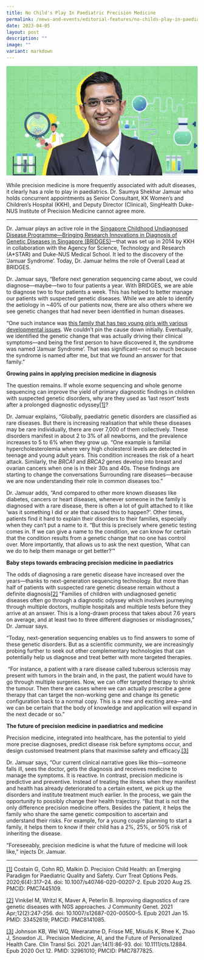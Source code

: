 ```yaml
---
title: No Child's Play In Paediatric Precision Medicine
permalink: /news-and-events/editorial-features/no-childs-play-in-paediatric-precision-medicine/
date: 2023-04-05
layout: post
description: ""
image: ""
variant: markdown
---
```

![](/images/Resources/Editorial%20Features/2023/precise-banner5_1400x800_saumya.jpg)

While precision medicine is more frequently associated with adult diseases, it clearly has a role to play in paediatrics. Dr. Saumya Shekhar Jamuar who holds concurrent appointments as Senior Consultant, KK Women’s and Children’s Hospital (KKH), and Deputy Director (Clinical), SingHealth Duke-NUS Institute of Precision Medicine cannot agree more.

* * *

Dr. Jamuar plays an active role in the [](https://www.singhealthdukenus.com.sg/acp/paediatrics/clinical-overview-and-objectives)[Singapore Childhood Undiagnosed Disease Programme—Bringing Research Innovations in Diagnosis of Genetic Diseases in Singapore (BRIDGES)](https://www.singhealthdukenus.com.sg/acp/paediatrics/clinical-overview-and-objectives)—that was set up in 2014 by KKH in collaboration with the Agency for Science, Technology and Research (A\*STAR) and Duke-NUS Medical School. It led to the discovery of the ‘Jamuar Syndrome’. Today, Dr. Jamuar helms the role of Overall Lead at BRIDGES.

Dr. Jamuar says, “Before next generation sequencing came about, we could diagnose—maybe—two to four patients a year. With BRIDGES, we are able to diagnose two to four patients a week. This has helped to better manage our patients with suspected genetic diseases. While we are able to identify the aetiology in ~40% of our patients now, there are also others where we see genetic changes that had never been identified in human diseases.

“One such instance was [this family that has two young girls with various developmental issues](/news-and-events/editorial-features/piecing-together-genetic-clues/). We couldn’t pin the cause down initially. Eventually, we identified the genetic change that was actually driving their clinical symptoms—and being the first person to have discovered it, the syndrome was named ‘Jamuar Syndrome’. That was significant—not so much because the syndrome is named after me, but that we found an answer for that family.”

**Growing pains in applying precision medicine in diagnosis**

The question remains. If whole exome sequencing and whole genome sequencing can improve the yield of primary diagnostic findings in children with suspected genetic disorders, why are they used as ‘last resort’ tests after a prolonged diagnostic odyssey[\[1\]](https://www.npm.sg/news-and-events/editorial-features/no-childs-play-in-paediatric-precision-medicine/#_ftnref1)?

Dr. Jamuar explains, “Globally, paediatric genetic disorders are classified as rare diseases. But there is increasing realisation that while these diseases may be rare individually, there are over 7,000 of them collectively. These disorders manifest in about 2 to 3% of all newborns, and the prevalence increases to 5 to 6% when they grow up. “One example is familial hypercholesterolemia where very high cholesterol levels are detected in teenage and young adult years. This condition increases the risk of a heart attack. Similarly, the _BRCA1_ and _BRCA2_ genes develop into breast and ovarian cancers when one is in their 30s and 40s. These findings are starting to change the conversations Surrounding rare diseases—because we are now understanding their role in common diseases too.”

Dr. Jamuar adds, “And compared to other more known diseases like diabetes, cancers or heart diseases, whenever someone in the family is diagnosed with a rare disease, there is often a lot of guilt attached to it like ‘was it something I did or ate that caused this to happen?’. Other times, patients find it hard to explain their disorders to their families, especially when they can’t put a name to it. “But this is precisely where genetic testing comes in. If we can give a name to the condition, we can know for certain that the condition results from a genetic change that no one has control over. More importantly, that allows us to ask the next question, ‘What can we do to help them manage or get better?’”

**Baby steps towards embracing precision medicine in paediatrics**

The odds of diagnosing a rare genetic disease have increased over the years—thanks to next-generation sequencing technology. But more than half of patients with suspected rare genetic disease remain without a definite diagnosis[\[2\]](https://www.npm.sg/news-and-events/editorial-features/no-childs-play-in-paediatric-precision-medicine/#_ftnref1) “Families of children with undiagnosed genetic diseases often go through a diagnostic odyssey which involves journeying through multiple doctors, multiple hospitals and multiple tests before they arrive at an answer. This is a long-drawn process that takes about 7.6 years on average, and at least two to three different diagnoses or misdiagnoses,” Dr. Jamuar says.

“Today, next-generation sequencing enables us to find answers to some of these genetic disorders. But as a scientific community, we are increasingly probing further to seek out other complementary technologies that can potentially help us diagnose and treat better with more targeted therapies.

 “For instance, a patient with a rare disease called tuberous sclerosis may present with tumors in the brain and, in the past, the patient would have to go through multiple surgeries. Now, we can offer targeted therapy to shrink the tumour. Then there are cases where we can actually prescribe a gene therapy that can target the non-working gene and change its genetic configuration back to a normal copy. This is a new and exciting area—and we can be certain that the body of knowledge and application will expand in the next decade or so.”

**The future of precision medicine in paediatrics and medicine**

Precision medicine, integrated into healthcare, has the potential to yield more precise diagnoses, predict disease risk before symptoms occur, and design customised treatment plans that maximise safety and efficacy.[\[3\]](https://www.npm.sg/news-and-events/editorial-features/no-childs-play-in-paediatric-precision-medicine/#_ftnref2)[](https://www.npm.sg/no-childs-play-in-paediatric-precision-medicine/#_ftnref2)

Dr. Jamuar says, “Our current clinical narrative goes like this—someone falls ill, sees the doctor, gets the diagnosis and receives medicine to manage the symptoms. It is reactive. In contrast, precision medicine is predictive and preventive. Instead of treating the illness when they manifest and health has already deteriorated to a certain extent, we pick up the disorders and institute treatment much earlier. In the process, we gain the opportunity to possibly change their health trajectory. “But that is not the only difference precision medicine offers. Besides the patient, it helps the family who share the same genetic composition to ascertain and understand their risks. For example, for a young couple planning to start a family, it helps them to know if their child has a 2%, 25%, or 50% risk of inheriting the disease.

“Foreseeably, precision medicine is what the future of medicine will look like,” injects Dr. Jamuar.

* * *

[\[1\]](/news-and-events/editorial-features/no-childs-play-in-paediatric-precision-medicine/#_ftnref1) Costain G, Cohn RD, Malkin D. Precision Child Health: an Emerging Paradigm for Paediatric Quality and Safety. Curr Treat Options Peds. 2020;6(4):317–24. doi: 10.1007/s40746-020-00207-2. Epub 2020 Aug 25. PMCID: PMC7445109.

[\[2\]](/news-and-events/editorial-features/no-childs-play-in-paediatric-precision-medicine/#_ftnref1) Vinkšel M, Writzl K, Maver A, Peterlin B. Improving diagnostics of rare genetic diseases with NGS approaches. J Community Genet. 2021 Apr;12(2):247-256. doi: 10.1007/s12687-020-00500-5. Epub 2021 Jan 15. PMID: 33452619; PMCID: PMC8141085.

[\[3\]](/news-and-events/editorial-features/no-childs-play-in-paediatric-precision-medicine/#_ftnref2) Johnson KB, Wei WQ, Weeraratne D, Frisse ME, Misulis K, Rhee K, Zhao J, Snowdon JL. Precision Medicine, AI, and the Future of Personalized Health Care. Clin Transl Sci. 2021 Jan;14(1):86-93. doi: 10.1111/cts.12884. Epub 2020 Oct 12. PMID: 32961010; PMCID: PMC7877825.